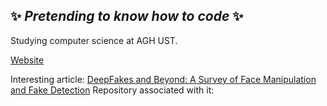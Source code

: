 ## ✨ *Pretending to know how to code* ✨

Studying computer science at AGH UST.

[Website](https://pawelfron.github.io)

Interesting article: [DeepFakes and Beyond: A Survey of Face Manipulation and Fake Detection](https://paperswithcode.com/paper/deepfakes-and-beyond-a-survey-of-face)
Repository associated with it: 
